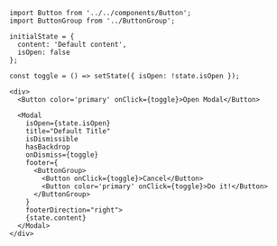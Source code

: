     import Button from '../../components/Button';
    import ButtonGroup from '../ButtonGroup';

    initialState = {
      content: 'Default content',
      isOpen: false
    };

    const toggle = () => setState({ isOpen: !state.isOpen });

    <div>
      <Button color='primary' onClick={toggle}>Open Modal</Button>

      <Modal
        isOpen={state.isOpen}
        title="Default Title"
        isDismissible
        hasBackdrop
        onDismiss={toggle}
        footer={
          <ButtonGroup>
            <Button onClick={toggle}>Cancel</Button>
            <Button color='primary' onClick={toggle}>Do it!</Button>
          </ButtonGroup>
        }
        footerDirection="right">
        {state.content}
      </Modal>
    </div>
